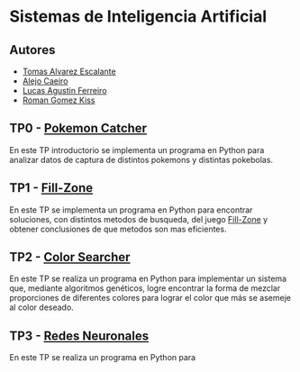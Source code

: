 # Sistemas de Inteligencia Artificial
## Autores
- [Tomas Alvarez Escalante](https://github.com/tomalvarezz)
- [Alejo Caeiro](https://github.com/AleCaeiro)
- [Lucas Agustin Ferreiro](https://github.com/lukyferreiro)
- [Roman Gomez Kiss](https://github.com/rgomezkiss)

## TP0 - [Pokemon Catcher](https://github.com/lukyferreiro/TPs-SIA/tree/main/TP0)

En este TP introductorio se implementa un programa en Python para analizar datos de 
captura de distintos pokemons y distintas pokebolas.

## TP1 - [Fill-Zone](https://github.com/lukyferreiro/TPs-SIA/tree/main/TP1)

En este TP se implementa un programa en Python para encontrar soluciones, con distintos metodos
de busqueda, del juego [Fill-Zone](http://www.mygamesworld.com/game/7682/Fill_Zone.html) y
obtener conclusiones de que metodos son mas eficientes.
  
## TP2 - [Color Searcher](https://github.com/lukyferreiro/TPs-SIA/tree/main/TP2)

En este TP se realiza un programa en Python para implementar un sistema que, mediante
algoritmos genéticos, logre encontrar la forma de mezclar proporciones de diferentes colores
para lograr el color que más se asemeje al color deseado.

## TP3 - [Redes Neuronales](https://github.com/lukyferreiro/TPs-SIA/tree/main/TP3)

En este TP se realiza un programa en Python para